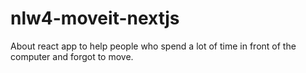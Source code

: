 # nlw4-moveit-nextjs
About react app to help people who spend a lot of time in front of the computer and forgot to move.
